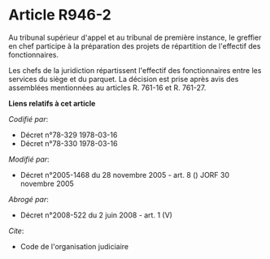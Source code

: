 # Article R946-2

Au tribunal supérieur d'appel et au tribunal de première instance, le greffier en chef participe à la préparation des projets
de répartition de l'effectif des fonctionnaires.

Les chefs de la juridiction répartissent l'effectif des fonctionnaires entre les services du siège et du parquet. La décision
est prise après avis des assemblées mentionnées au articles R. 761-16 et R. 761-27.

**Liens relatifs à cet article**

_Codifié par_:

  - Décret n°78-329 1978-03-16
  - Décret n°78-330 1978-03-16

_Modifié par_:

  - Décret n°2005-1468 du 28 novembre 2005 - art. 8 () JORF 30 novembre 2005

_Abrogé par_:

  - Décret n°2008-522 du 2 juin 2008 - art. 1 (V)

_Cite_:

  - Code de l'organisation judiciaire
